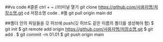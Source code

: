##vs code
#클론
ctrl + ~	//터미널 열기
git clone https://github.com/사용자명/저장소명.git
cd 저장소명
code .
#풀
git pull origin main dd


##폴더 안의 파일들을 깃 허브에 push(깃 허브도 같은 이름의 폴더를 생성해야 함)
$ git init
$ git remote add origin https://github.com/사용자명/저장소명.git
$ git add .
$ git commit -m 01.01
$ git push origin main
